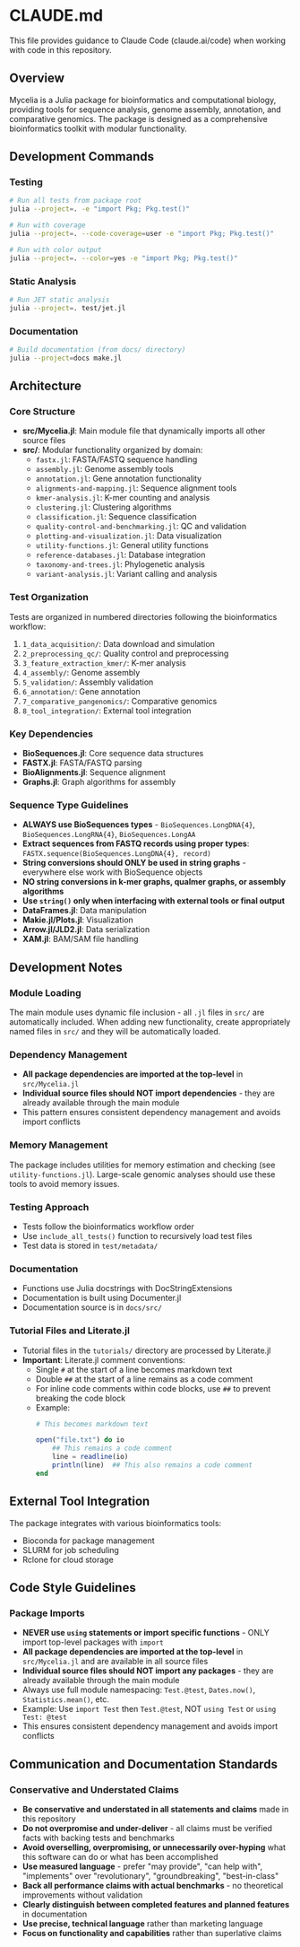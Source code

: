 # CLAUDE.md

This file provides guidance to Claude Code (claude.ai/code) when working with code in this repository.

## Overview

Mycelia is a Julia package for bioinformatics and computational biology, providing tools for sequence analysis, genome assembly, annotation, and comparative genomics. The package is designed as a comprehensive bioinformatics toolkit with modular functionality.

## Development Commands

### Testing
```bash
# Run all tests from package root
julia --project=. -e "import Pkg; Pkg.test()"

# Run with coverage
julia --project=. --code-coverage=user -e "import Pkg; Pkg.test()"

# Run with color output
julia --project=. --color=yes -e "import Pkg; Pkg.test()"
```

### Static Analysis
```bash
# Run JET static analysis
julia --project=. test/jet.jl
```

### Documentation
```bash
# Build documentation (from docs/ directory)
julia --project=docs make.jl
```

## Architecture

### Core Structure
- **src/Mycelia.jl**: Main module file that dynamically imports all other source files
- **src/**: Modular functionality organized by domain:
  - `fastx.jl`: FASTA/FASTQ sequence handling
  - `assembly.jl`: Genome assembly tools
  - `annotation.jl`: Gene annotation functionality
  - `alignments-and-mapping.jl`: Sequence alignment tools
  - `kmer-analysis.jl`: K-mer counting and analysis
  - `clustering.jl`: Clustering algorithms
  - `classification.jl`: Sequence classification
  - `quality-control-and-benchmarking.jl`: QC and validation
  - `plotting-and-visualization.jl`: Data visualization
  - `utility-functions.jl`: General utility functions
  - `reference-databases.jl`: Database integration
  - `taxonomy-and-trees.jl`: Phylogenetic analysis
  - `variant-analysis.jl`: Variant calling and analysis

### Test Organization
Tests are organized in numbered directories following the bioinformatics workflow:
1. `1_data_acquisition/`: Data download and simulation
2. `2_preprocessing_qc/`: Quality control and preprocessing
3. `3_feature_extraction_kmer/`: K-mer analysis
4. `4_assembly/`: Genome assembly
5. `5_validation/`: Assembly validation
6. `6_annotation/`: Gene annotation
7. `7_comparative_pangenomics/`: Comparative genomics
8. `8_tool_integration/`: External tool integration

### Key Dependencies
- **BioSequences.jl**: Core sequence data structures
- **FASTX.jl**: FASTA/FASTQ parsing  
- **BioAlignments.jl**: Sequence alignment
- **Graphs.jl**: Graph algorithms for assembly

### Sequence Type Guidelines
- **ALWAYS use BioSequences types** - `BioSequences.LongDNA{4}`, `BioSequences.LongRNA{4}`, `BioSequences.LongAA`
- **Extract sequences from FASTQ records using proper types**: `FASTX.sequence(BioSequences.LongDNA{4}, record)`
- **String conversions should ONLY be used in string graphs** - everywhere else work with BioSequence objects
- **NO string conversions in k-mer graphs, qualmer graphs, or assembly algorithms** 
- **Use `string()` only when interfacing with external tools or final output**
- **DataFrames.jl**: Data manipulation
- **Makie.jl/Plots.jl**: Visualization
- **Arrow.jl/JLD2.jl**: Data serialization
- **XAM.jl**: BAM/SAM file handling

## Development Notes

### Module Loading
The main module uses dynamic file inclusion - all `.jl` files in `src/` are automatically included. When adding new functionality, create appropriately named files in `src/` and they will be automatically loaded.

### Dependency Management
- **All package dependencies are imported at the top-level** in `src/Mycelia.jl`
- **Individual source files should NOT import dependencies** - they are already available through the main module
- This pattern ensures consistent dependency management and avoids import conflicts

### Memory Management
The package includes utilities for memory estimation and checking (see `utility-functions.jl`). Large-scale genomic analyses should use these tools to avoid memory issues.

### Testing Approach
- Tests follow the bioinformatics workflow order
- Use `include_all_tests()` function to recursively load test files
- Test data is stored in `test/metadata/`

### Documentation
- Functions use Julia docstrings with DocStringExtensions
- Documentation is built using Documenter.jl
- Documentation source is in `docs/src/`

### Tutorial Files and Literate.jl
- Tutorial files in the `tutorials/` directory are processed by Literate.jl
- **Important**: Literate.jl comment conventions:
  - Single `#` at the start of a line becomes markdown text
  - Double `##` at the start of a line remains as a code comment
  - For inline code comments within code blocks, use `##` to prevent breaking the code block
  - Example:
    ```julia
    # This becomes markdown text
    
    open("file.txt") do io
        ## This remains a code comment
        line = readline(io)
        println(line)  ## This also remains a code comment
    end
    ```

## External Tool Integration

The package integrates with various bioinformatics tools:
- Bioconda for package management
- SLURM for job scheduling
- Rclone for cloud storage
<!-- - Neo4j for graph databases -->

## Code Style Guidelines

### Package Imports
- **NEVER use `using` statements or import specific functions** - ONLY import top-level packages with `import`
- **All package dependencies are imported at the top-level** in `src/Mycelia.jl` and are available in all source files
- **Individual source files should NOT import any packages** - they are already available through the main module
- Always use full module namespacing: `Test.@test`, `Dates.now()`, `Statistics.mean()`, etc.
- Example: Use `import Test` then `Test.@test`, NOT `using Test` or `using Test: @test`
- This ensures consistent dependency management and avoids import conflicts

## Communication and Documentation Standards

### Conservative and Understated Claims
- **Be conservative and understated in all statements and claims** made in this repository
- **Do not overpromise and under-deliver** - all claims must be verified facts with backing tests and benchmarks
- **Avoid overselling, overpromising, or unnecessarily over-hyping** what this software can do or what has been accomplished
- **Use measured language** - prefer "may provide", "can help with", "implements" over "revolutionary", "groundbreaking", "best-in-class"
- **Back all performance claims with actual benchmarks** - no theoretical improvements without validation
- **Clearly distinguish between completed features and planned features** in documentation
- **Use precise, technical language** rather than marketing language
- **Focus on functionality and capabilities** rather than superlative claims